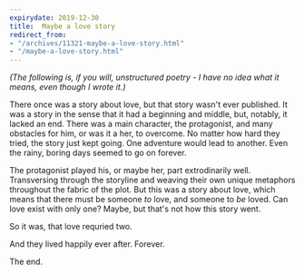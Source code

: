 ```yaml
---
expirydate: 2019-12-30
title:  Maybe a love story
redirect_from:
- "/archives/11321-maybe-a-love-story.html"
- "/maybe-a-love-story.html"
---
```



*(The following is, if you will, unstructured poetry - I have no idea what it means, even though I wrote it.)*

There once was a story about love, but that story wasn't ever published. It was a story in the sense that it had a beginning and middle, but, notably, it lacked an end. There was a main character, the protagonist, and many obstacles for him, or was it a her, to overcome. No matter how hard they tried, the story just kept going. One adventure would lead to another. Even the rainy, boring days seemed to go on forever.

The protagonist played his, or maybe her, part extrodinarily well. Transversing through the storyline and weaving their own unique metaphors throughout the fabric of the plot. But this was a story about love, which means that there must be someone *to* love, and someone to *be* loved. Can love exist with only one? Maybe, but that's not how this story went.

So it was, that love requried two.

And they lived happily ever after. Forever.

The end.

